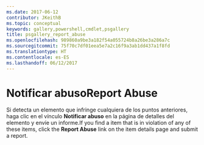 ```yaml
---
ms.date: 2017-06-12
contributor: JKeithB
ms.topic: conceptual
keywords: gallery,powershell,cmdlet,psgallery
title: psgallery_report_abuse
ms.openlocfilehash: 989860a9be3a182f54a055724b8a26be3a286a7c
ms.sourcegitcommit: 75f70c7df01eea5e7a2c16f9a3ab1dd437a1f8fd
ms.translationtype: HT
ms.contentlocale: es-ES
ms.lasthandoff: 06/12/2017
---
```

# <a name="report-abuse"></a><span data-ttu-id="a00c9-103">Notificar abuso</span><span class="sxs-lookup"><span data-stu-id="a00c9-103">Report Abuse</span></span>

<span data-ttu-id="a00c9-104">Si detecta un elemento que infringe cualquiera de los puntos anteriores, haga clic en el vínculo **Notificar abuso** en la página de detalles del elemento y envíe un informe.</span><span class="sxs-lookup"><span data-stu-id="a00c9-104">If you find a item that is in violation of any of these items, click the **Report Abuse** link on the item details page and submit a report.</span></span>

